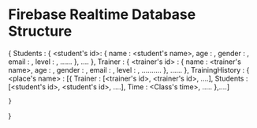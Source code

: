 # Firebase Realtime Database Structure 

{
    Students : {
        <student's id>: {
            name : <student's name>,
            age : <age>,
            gender : <gender>,
            email : <email>,
            level : <vovinam level>,
            ......
        },
        ....
    },
    Trainer : {
        <trainer's id> : {
            name : <trainer's name>,
            age : <age>,
            gender : <gender>,
            email : <email>,
            level : <vovinam level>,
            ..........
        },
        ......
    },
    TrainingHistory : {
        <place's name> : [{
            Trainer : [<trainer's id>, <trainer's id>, ....],
            Students : [<student's id>, <student's id>, ....],
            Time : <Class's time>,
            .....
        },....]

        
    }


}


